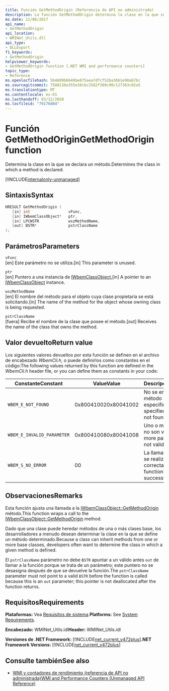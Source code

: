 ```yaml
---
title: Función GetMethodOrigin (Referencia de API no administrada)
description: La función GetMethodOrigin determina la clase en la que se declara un método.
ms.date: 11/06/2017
api_name:
- GetMethodOrigin
api_location:
- WMINet_Utils.dll
api_type:
- DLLExport
f1_keywords:
- GetMethodOrigin
helpviewer_keywords:
- GetMethodOrigin function [.NET WMI and performance counters]
topic_type:
- Reference
ms.openlocfilehash: 5b4609b6649be875aea7dfcf52ba36b1e98ab7bc
ms.sourcegitcommit: 7588136e355e10cbc2582f389c90c127363c02a5
ms.translationtype: MT
ms.contentlocale: es-ES
ms.lasthandoff: 03/12/2020
ms.locfileid: "79176804"
---
```

# <a name="getmethodorigin-function"></a><span data-ttu-id="77a7a-103">Función GetMethodOrigin</span><span class="sxs-lookup"><span data-stu-id="77a7a-103">GetMethodOrigin function</span></span>
<span data-ttu-id="77a7a-104">Determina la clase en la que se declara un método.</span><span class="sxs-lookup"><span data-stu-id="77a7a-104">Determines the class in which a method is declared.</span></span>

[!INCLUDE[internalonly-unmanaged](../../../../includes/internalonly-unmanaged.md)]

## <a name="syntax"></a><span data-ttu-id="77a7a-105">Sintaxis</span><span class="sxs-lookup"><span data-stu-id="77a7a-105">Syntax</span></span>  
  
```cpp  
HRESULT GetMethodOrigin (
   [in] int                 vFunc,
   [in] IWbemClassObject*   ptr,
   [in] LPCWSTR             wszMethodName,
   [out] BSTR*              pstrClassName
);
```  

## <a name="parameters"></a><span data-ttu-id="77a7a-106">Parámetros</span><span class="sxs-lookup"><span data-stu-id="77a7a-106">Parameters</span></span>

`vFunc`  
<span data-ttu-id="77a7a-107">[en] Este parámetro no se utiliza.</span><span class="sxs-lookup"><span data-stu-id="77a7a-107">[in] This parameter is unused.</span></span>

`ptr`  
<span data-ttu-id="77a7a-108">[en] Puntero a una instancia de [IWbemClassObject.](/windows/desktop/api/wbemcli/nn-wbemcli-iwbemclassobject)</span><span class="sxs-lookup"><span data-stu-id="77a7a-108">[in] A pointer to an [IWbemClassObject](/windows/desktop/api/wbemcli/nn-wbemcli-iwbemclassobject) instance.</span></span>

`wszMethodName`  
<span data-ttu-id="77a7a-109">[en] El nombre del método para el objeto cuya clase propietaria se está solicitando.</span><span class="sxs-lookup"><span data-stu-id="77a7a-109">[in] The name of the method for the object whose owning class is being requested.</span></span>

`pstrClassName`  
<span data-ttu-id="77a7a-110">[fuera] Recibe el nombre de la clase que posee el método.</span><span class="sxs-lookup"><span data-stu-id="77a7a-110">[out] Receives the name of the class that owns the method.</span></span>

## <a name="return-value"></a><span data-ttu-id="77a7a-111">Valor devuelto</span><span class="sxs-lookup"><span data-stu-id="77a7a-111">Return value</span></span>

<span data-ttu-id="77a7a-112">Los siguientes valores devueltos por esta función se definen en el archivo de encabezado *WbemCli.h,* o puede definirlos como constantes en el código:</span><span class="sxs-lookup"><span data-stu-id="77a7a-112">The following values returned by this function are defined in the *WbemCli.h* header file, or you can define them as constants in your code:</span></span>

|<span data-ttu-id="77a7a-113">Constante</span><span class="sxs-lookup"><span data-stu-id="77a7a-113">Constant</span></span>  |<span data-ttu-id="77a7a-114">Value</span><span class="sxs-lookup"><span data-stu-id="77a7a-114">Value</span></span>  |<span data-ttu-id="77a7a-115">Descripción</span><span class="sxs-lookup"><span data-stu-id="77a7a-115">Description</span></span>  |
|---------|---------|---------|
|`WBEM_E_NOT_FOUND` | <span data-ttu-id="77a7a-116">0x80041002</span><span class="sxs-lookup"><span data-stu-id="77a7a-116">0x80041002</span></span> | <span data-ttu-id="77a7a-117">No se encontró el método especificado.</span><span class="sxs-lookup"><span data-stu-id="77a7a-117">The specified method was not found.</span></span> |
|`WBEM_E_INVALID_PARAMETER` | <span data-ttu-id="77a7a-118">0x80041008</span><span class="sxs-lookup"><span data-stu-id="77a7a-118">0x80041008</span></span> | <span data-ttu-id="77a7a-119">Uno o más parámetros no son válidos.</span><span class="sxs-lookup"><span data-stu-id="77a7a-119">One or more parameters are not valid.</span></span> |
|`WBEM_S_NO_ERROR` | <span data-ttu-id="77a7a-120">0</span><span class="sxs-lookup"><span data-stu-id="77a7a-120">0</span></span> | <span data-ttu-id="77a7a-121">La llamada de función se realizó correctamente.</span><span class="sxs-lookup"><span data-stu-id="77a7a-121">The function call was successful.</span></span>  |
  
## <a name="remarks"></a><span data-ttu-id="77a7a-122">Observaciones</span><span class="sxs-lookup"><span data-stu-id="77a7a-122">Remarks</span></span>

<span data-ttu-id="77a7a-123">Esta función ajusta una llamada a la [IWbemClassObject::GetMethodOrigin](/windows/desktop/api/wbemcli/nf-wbemcli-iwbemclassobject-getmethod) método.</span><span class="sxs-lookup"><span data-stu-id="77a7a-123">This function wraps a call to the [IWbemClassObject::GetMethodOrigin](/windows/desktop/api/wbemcli/nf-wbemcli-iwbemclassobject-getmethod) method.</span></span>

<span data-ttu-id="77a7a-124">Dado que una clase puede heredar métodos de una o más clases base, los desarrolladores a menudo desean determinar la clase en la que se define un método determinado.</span><span class="sxs-lookup"><span data-stu-id="77a7a-124">Because a class can inherit methods from one or more base classes, developers often want to determine the class in which a given method is defined.</span></span>

<span data-ttu-id="77a7a-125">El `pstrClassName` parámetro no debe `BSTR` apuntar a un válido antes `out` de llamar a la función porque se trata de un parámetro; este puntero no se desasigna después de que se devuelve la función.</span><span class="sxs-lookup"><span data-stu-id="77a7a-125">The `pstrClassName` parameter must not point to a valid `BSTR` before the function is called because this is an `out` parameter; this pointer is not deallocated after the function returns.</span></span>

## <a name="requirements"></a><span data-ttu-id="77a7a-126">Requisitos</span><span class="sxs-lookup"><span data-stu-id="77a7a-126">Requirements</span></span>  
<span data-ttu-id="77a7a-127">**Plataformas:** Vea [Requisitos de sistema](../../get-started/system-requirements.md).</span><span class="sxs-lookup"><span data-stu-id="77a7a-127">**Platforms:** See [System Requirements](../../get-started/system-requirements.md).</span></span>  
  
 <span data-ttu-id="77a7a-128">**Encabezado:** WMINet_Utils.idl</span><span class="sxs-lookup"><span data-stu-id="77a7a-128">**Header:** WMINet_Utils.idl</span></span>  
  
 <span data-ttu-id="77a7a-129">**Versiones de .NET Framework:** [!INCLUDE[net_current_v472plus](../../../../includes/net-current-v472plus.md)]</span><span class="sxs-lookup"><span data-stu-id="77a7a-129">**.NET Framework Versions:** [!INCLUDE[net_current_v472plus](../../../../includes/net-current-v472plus.md)]</span></span>  
  
## <a name="see-also"></a><span data-ttu-id="77a7a-130">Consulte también</span><span class="sxs-lookup"><span data-stu-id="77a7a-130">See also</span></span>

- [<span data-ttu-id="77a7a-131">WMI y contadores de rendimiento (referencia de API no administrada)</span><span class="sxs-lookup"><span data-stu-id="77a7a-131">WMI and Performance Counters (Unmanaged API Reference)</span></span>](index.md)
